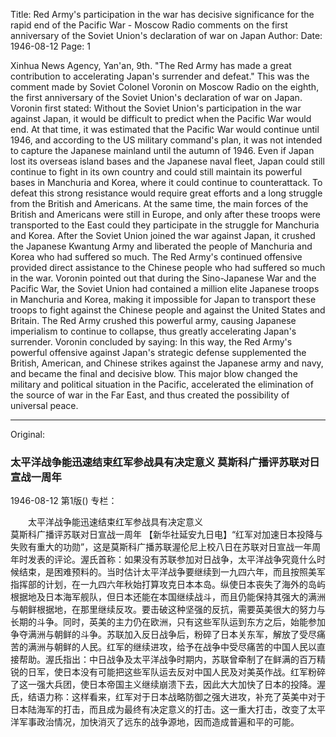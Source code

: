 Title: Red Army's participation in the war has decisive significance for the rapid end of the Pacific War - Moscow Radio comments on the first anniversary of the Soviet Union's declaration of war on Japan
Author:
Date: 1946-08-12
Page: 1

Xinhua News Agency, Yan'an, 9th. "The Red Army has made a great contribution to accelerating Japan's surrender and defeat." This was the comment made by Soviet Colonel Voronin on Moscow Radio on the eighth, the first anniversary of the Soviet Union's declaration of war on Japan. Voronin first stated: Without the Soviet Union's participation in the war against Japan, it would be difficult to predict when the Pacific War would end. At that time, it was estimated that the Pacific War would continue until 1946, and according to the US military command's plan, it was not intended to capture the Japanese mainland until the autumn of 1946. Even if Japan lost its overseas island bases and the Japanese naval fleet, Japan could still continue to fight in its own country and could still maintain its powerful bases in Manchuria and Korea, where it could continue to counterattack. To defeat this strong resistance would require great efforts and a long struggle from the British and Americans. At the same time, the main forces of the British and Americans were still in Europe, and only after these troops were transported to the East could they participate in the struggle for Manchuria and Korea. After the Soviet Union joined the war against Japan, it crushed the Japanese Kwantung Army and liberated the people of Manchuria and Korea who had suffered so much. The Red Army's continued offensive provided direct assistance to the Chinese people who had suffered so much in the war. Voronin pointed out that during the Sino-Japanese War and the Pacific War, the Soviet Union had contained a million elite Japanese troops in Manchuria and Korea, making it impossible for Japan to transport these troops to fight against the Chinese people and against the United States and Britain. The Red Army crushed this powerful army, causing Japanese imperialism to continue to collapse, thus greatly accelerating Japan's surrender. Voronin concluded by saying: In this way, the Red Army's powerful offensive against Japan's strategic defense supplemented the British, American, and Chinese strikes against the Japanese army and navy, and became the final and decisive blow. This major blow changed the military and political situation in the Pacific, accelerated the elimination of the source of war in the Far East, and thus created the possibility of universal peace.



<hr /> 

Original: 


### 太平洋战争能迅速结束红军参战具有决定意义  莫斯科广播评苏联对日宣战一周年

1946-08-12
第1版()
专栏：

　　太平洋战争能迅速结束红军参战具有决定意义     
    莫斯科广播评苏联对日宣战一周年
    【新华社延安九日电】“红军对加速日本投降与失败有重大的功勋”，这是莫斯科广播苏联渥伦尼上校八日在苏联对日宣战一年周年时发表的评论。渥氏首称：如果没有苏联参加对日战争，太平洋战争究竟什么时候结束，是困难预料的。当时估计太平洋战争要继续到一九四六年，而且按照美军指挥部的计划，在一九四六年秋始打算攻克日本本岛。纵使日本丧失了海外的岛屿根据地及日本海军舰队，但日本还能在本国继续战斗，而且仍能保持其强大的满洲与朝鲜根据地，在那里继续反攻。要击破这种坚强的反抗，需要英美很大的努力与长期的斗争。同时，英美的主力仍在欧洲，只有这些军队运到东方之后，始能参加争夺满洲与朝鲜的斗争。苏联加入反日战争后，粉碎了日本关东军，解放了受尽痛苦的满洲与朝鲜的人民。红军的继续进攻，给予在战争中受尽痛苦的中国人民以直接帮助。渥氏指出：中日战争及太平洋战争时期内，苏联曾牵制了在鲜满的百万精锐的日军，使日本没有可能把这些军队运去反对中国人民及对美英作战。红军粉碎了这一强大兵团，使日本帝国主义继续崩溃下去，因此大大加快了日本的投降。渥氏，结语力称：这样看来，红军对于日本战略防御之强大进攻，补充了英美中对于日本陆海军的打击，而且成为最终有决定意义的打击。这一重大打击，改变了太平洋军事政治情况，加快消灭了远东的战争源地，因而造成普遍和平的可能。
